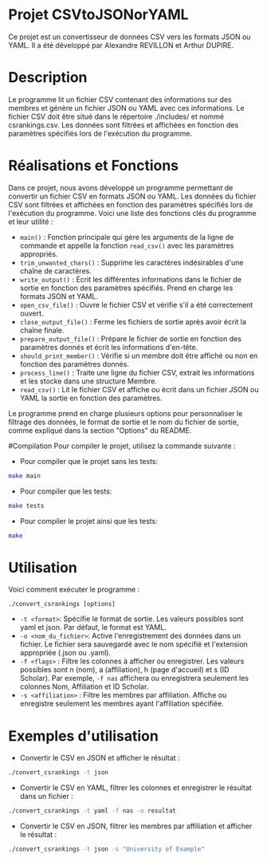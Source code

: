 # Projet CSVtoJSONorYAML
Ce projet est un convertisseur de données CSV vers les formats JSON ou YAML. Il a été développé par Alexandre REVILLON et Arthur DUPIRE.

# Description
Le programme lit un fichier CSV contenant des informations sur des membres et génère un fichier JSON ou YAML avec ces informations. Le fichier CSV doit être situé dans le répertoire ./includes/ et nommé csrankings.csv. Les données sont filtrées et affichées en fonction des paramètres spécifiés lors de l'exécution du programme.


# Réalisations et Fonctions

Dans ce projet, nous avons développé un programme permettant de convertir un fichier CSV en formats JSON ou YAML. Les données du fichier CSV sont filtrées et affichées en fonction des paramètres spécifiés lors de l'exécution du programme. Voici une liste des fonctions clés du programme et leur utilité :

- `main()` : Fonction principale qui gère les arguments de la ligne de commande et appelle la fonction `read_csv()` avec les paramètres appropriés.
- `trim_unwanted_chars()` : Supprime les caractères indésirables d'une chaîne de caractères.
- `write_output()` : Écrit les différentes informations dans le fichier de sortie en fonction des paramètres spécifiés. Prend en charge les formats JSON et YAML.
- `open_csv_file()` : Ouvre le fichier CSV et vérifie s'il a été correctement ouvert.
- `close_output_file()` : Ferme les fichiers de sortie après avoir écrit la chaîne finale.
- `prepare_output_file()` : Prépare le fichier de sortie en fonction des paramètres donnés et écrit les informations d'en-tête.
- `should_print_member()` : Vérifie si un membre doit être affiché ou non en fonction des paramètres donnés.
- `process_line()` : Traite une ligne du fichier CSV, extrait les informations et les stocke dans une structure Membre.
- `read_csv()` : Lit le fichier CSV et affiche ou écrit dans un fichier JSON ou YAML la sortie en fonction des paramètres.

Le programme prend en charge plusieurs options pour personnaliser le filtrage des données, le format de sortie et le nom du fichier de sortie, comme expliqué dans la section "Options" du README.


#Compilation
Pour compiler le projet, utilisez la commande suivante :

- Pour compiler que le projet sans les tests:

``` bash
make main
```

- Pour compiler que les tests:

```bash
make tests
```

- Pour compiler le projet ainsi que les tests:

```bash
make
```

# Utilisation
Voici comment exécuter le programme :

```
./convert_csrankings [options]
```

- ```-t <format>```: Spécifie le format de sortie. Les valeurs possibles sont yaml et json. Par défaut, le format est YAML.
- ```-o <nom_du_fichier>```: Active l'enregistrement des données dans un fichier. Le fichier sera sauvegardé avec le nom spécifié et l'extension appropriée (.json ou .yaml).
- ```-f <flags>``` : Filtre les colonnes à afficher ou enregistrer. Les valeurs possibles sont n (nom), a (affiliation), h (page d'accueil) et s (ID Scholar). Par exemple, ```-f nas``` affichera ou enregistrera seulement les colonnes Nom, Affiliation et ID Scholar.
- ```-s <affiliation>``` : Filtre les membres par affiliation. Affiche ou enregistre seulement les membres ayant l'affiliation spécifiée.


# Exemples d'utilisation
- Convertir le CSV en JSON et afficher le résultat :
```bash
./convert_csrankings -t json
```


- Convertir le CSV en YAML, filtrer les colonnes et enregistrer le résultat dans un fichier :
```bash
./convert_csrankings -t yaml -f nas -o resultat
```


- Convertir le CSV en JSON, filtrer les membres par affiliation et afficher le résultat :
```bash
./convert_csrankings -t json -s "University of Example"
```
